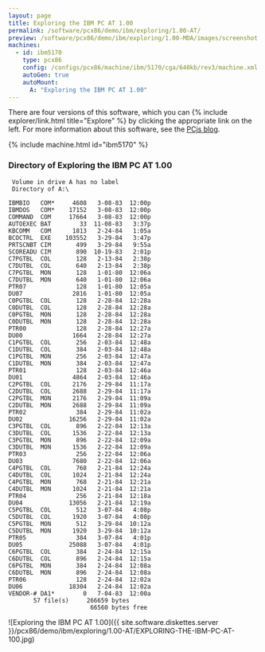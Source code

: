 ```yaml
---
layout: page
title: Exploring the IBM PC AT 1.00
permalink: /software/pcx86/demo/ibm/exploring/1.00-AT/
preview: /software/pcx86/demo/ibm/exploring/1.00-MDA/images/screenshot.png
machines:
  - id: ibm5170
    type: pcx86
    config: /configs/pcx86/machine/ibm/5170/cga/640kb/rev3/machine.xml
    autoGen: true
    autoMount:
      A: "Exploring the IBM PC AT 1.00"
---
```


There are four versions of this software, which you can {% include explorer/link.html title="Explore" %} by clicking the appropriate link on the left.
For more information about this software, see the [PCjs blog](/blog/2018/04/01/).

{% include machine.html id="ibm5170" %}

### Directory of Exploring the IBM PC AT 1.00

     Volume in drive A has no label
     Directory of A:\

    IBMBIO   COM*     4608   3-08-83  12:00p
    IBMDOS   COM*    17152   3-08-83  12:00p
    COMMAND  COM     17664   3-08-83  12:00p
    AUTOEXEC BAT        33  11-08-83   3:37p
    KBCOMM   COM      1813   2-24-84   1:05a
    BCOCTRL  EXE    103552   3-29-84   3:47p
    PRTSCNBT CIM       499   3-29-84   9:55a
    SCOREADU CIM       890  10-19-83   2:01p
    C7PGTBL  COL       128   2-13-84   2:38p
    C7DUTBL  COL       640   2-13-84   2:38p
    C7PGTBL  MON       128   1-01-80  12:06a
    C7DUTBL  MON       640   1-01-80  12:06a
    PTR07              128   1-01-80  12:05a
    DU07              2816   1-01-80  12:05a
    C0PGTBL  COL       128   2-28-84  12:28a
    C0DUTBL  COL       128   2-28-84  12:28a
    C0PGTBL  MON       128   2-28-84  12:28a
    C0DUTBL  MON       128   2-28-84  12:28a
    PTR00              128   2-28-84  12:27a
    DU00              1664   2-28-84  12:27a
    C1PGTBL  COL       256   2-03-84  12:48a
    C1DUTBL  COL       384   2-03-84  12:48a
    C1PGTBL  MON       256   2-03-84  12:47a
    C1DUTBL  MON       384   2-03-84  12:47a
    PTR01              128   2-03-84  12:46a
    DU01              4864   2-03-84  12:46a
    C2PGTBL  COL      2176   2-29-84  11:17a
    C2DUTBL  COL      2688   2-29-84  11:17a
    C2PGTBL  MON      2176   2-29-84  11:09a
    C2DUTBL  MON      2688   2-29-84  11:09a
    PTR02              384   2-29-84  11:02a
    DU02             16256   2-29-84  11:02a
    C3PGTBL  COL       896   2-22-84  12:13a
    C3DUTBL  COL      1536   2-22-84  12:13a
    C3PGTBL  MON       896   2-22-84  12:09a
    C3DUTBL  MON      1536   2-22-84  12:09a
    PTR03              256   2-22-84  12:06a
    DU03              7680   2-22-84  12:06a
    C4PGTBL  COL       768   2-21-84  12:24a
    C4DUTBL  COL      1024   2-21-84  12:24a
    C4PGTBL  MON       768   2-21-84  12:21a
    C4DUTBL  MON      1024   2-21-84  12:21a
    PTR04              256   2-21-84  12:18a
    DU04             13056   2-21-84  12:19a
    C5PGTBL  COL       512   3-07-84   4:08p
    C5DUTBL  COL      1920   3-07-84   4:08p
    C5PGTBL  MON       512   3-29-84  10:12a
    C5DUTBL  MON      1920   3-29-84  10:12a
    PTR05              384   3-07-84   4:01p
    DU05             25088   3-07-84   4:01p
    C6PGTBL  COL       384   2-24-84  12:15a
    C6DUTBL  COL       896   2-24-84  12:15a
    C6PGTBL  MON       384   2-24-84  12:08a
    C6DUTBL  MON       896   2-24-84  12:08a
    PTR06              128   2-24-84  12:02a
    DU06             18304   2-24-84  12:02a
    VENDOR-# DA1*        0   7-04-83  12:00a
           57 file(s)     266659 bytes
                           66560 bytes free

![Exploring the IBM PC AT 1.00]({{ site.software.diskettes.server }}/pcx86/demo/ibm/exploring/1.00-AT/EXPLORING-THE-IBM-PC-AT-100.jpg)
